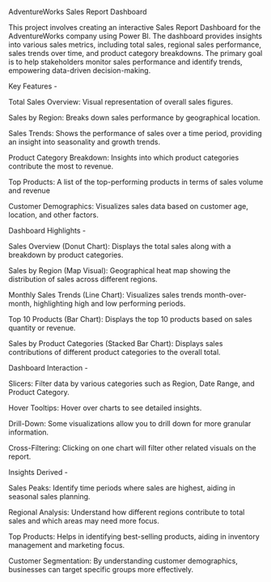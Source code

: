 AdventureWorks Sales Report Dashboard

This project involves creating an interactive Sales Report Dashboard for the AdventureWorks company using Power BI. The dashboard provides insights into various sales metrics, including total sales, regional sales performance, sales trends over time, and product category breakdowns. The primary goal is to help stakeholders monitor sales performance and identify trends, empowering data-driven decision-making.

Key Features -

Total Sales Overview: Visual representation of overall sales figures.

Sales by Region: Breaks down sales performance by geographical location.

Sales Trends: Shows the performance of sales over a time period, providing an insight into seasonality and growth trends.

Product Category Breakdown: Insights into which product categories contribute the most to revenue.

Top Products: A list of the top-performing products in terms of sales volume and revenue

Customer Demographics: Visualizes sales data based on customer age, location, and other factors.

Dashboard Highlights -

Sales Overview (Donut Chart): Displays the total sales along with a breakdown by product categories.

Sales by Region (Map Visual): Geographical heat map showing the distribution of sales across different regions.

Monthly Sales Trends (Line Chart): Visualizes sales trends month-over-month, highlighting high and low performing periods.

Top 10 Products (Bar Chart): Displays the top 10 products based on sales quantity or revenue.

Sales by Product Categories (Stacked Bar Chart): Displays sales contributions of different product categories to the overall total.

Dashboard Interaction -

Slicers: Filter data by various categories such as Region, Date Range, and Product Category.

Hover Tooltips: Hover over charts to see detailed insights.

Drill-Down: Some visualizations allow you to drill down for more granular information.

Cross-Filtering: Clicking on one chart will filter other related visuals on the report.

Insights Derived -

Sales Peaks: Identify time periods where sales are highest, aiding in seasonal sales planning.

Regional Analysis: Understand how different regions contribute to total sales and which areas may need more focus.

Top Products: Helps in identifying best-selling products, aiding in inventory management and marketing focus.

Customer Segmentation: By understanding customer demographics, businesses can target specific groups more effectively.
